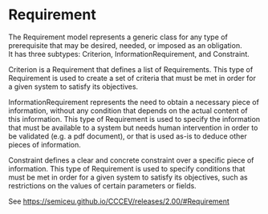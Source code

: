 

# Requirement



The Requirement model represents a generic class for any type of prerequisite that may be desired, needed, or imposed as an obligation. <br/> It has three subtypes: Criterion, InformationRequirement, and Constraint. <br/>



Criterion is a Requirement that defines a list of Requirements. This type of Requirement is used to create a set of criteria that must be met in order for a given system to satisfy its objectives. <br/>



InformationRequirement represents the need to obtain a necessary piece of information, without any condition that depends on the actual content of this information. This type of Requirement is used to specify the information that must be available to a system but needs human intervention in order to be validated (e.g. a pdf document), or that is used as-is to deduce other pieces of information. <br/>



Constraint defines a clear and concrete constraint over a specific piece of information. This type of Requirement is used to specify conditions that must be met in order for a given system to satisfy its objectives, such as restrictions on the values of certain parameters or fields. <br/>



See https://semiceu.github.io/CCCEV/releases/2.00/#Requirement


